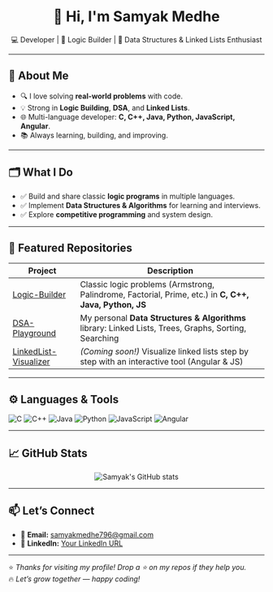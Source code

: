 <h1 align="center">👋 Hi, I'm Samyak Medhe</h1>

<p align="center">
  💻 Developer | 🧩 Logic Builder | 🔗 Data Structures & Linked Lists Enthusiast
</p>

---

## 🚀 About Me

- 🔍 I love solving **real-world problems** with code.
- 💡 Strong in **Logic Building**, **DSA**, and **Linked Lists**.
- 🌐 Multi-language developer: **C, C++, Java, Python, JavaScript, Angular**.
- 📚 Always learning, building, and improving.

---

## 🗂️ What I Do

- ✅ Build and share classic **logic programs** in multiple languages.
- ✅ Implement **Data Structures & Algorithms** for learning and interviews.
- ✅ Explore **competitive programming** and system design.

---

## 📌 Featured Repositories

| Project | Description |
| ------- | ------------ |
| [Logic-Builder](https://github.com/Samyakmedhe/Logic-Builder) | Classic logic problems (Armstrong, Palindrome, Factorial, Prime, etc.) in **C, C++, Java, Python, JS** |
| [DSA-Playground](https://github.com/Samyakmedhe/DSA-Playground) | My personal **Data Structures & Algorithms** library: Linked Lists, Trees, Graphs, Sorting, Searching |
| [LinkedList-Visualizer](#) | *(Coming soon!)* Visualize linked lists step by step with an interactive tool (Angular & JS) |

---

## ⚙️ Languages & Tools

![C](https://img.shields.io/badge/-C-00599C?style=flat-square&logo=c)
![C++](https://img.shields.io/badge/-C++-00599C?style=flat-square&logo=c%2B%2B)
![Java](https://img.shields.io/badge/-Java-007396?style=flat-square&logo=java)
![Python](https://img.shields.io/badge/-Python-3776AB?style=flat-square&logo=python)
![JavaScript](https://img.shields.io/badge/-JavaScript-F7DF1E?style=flat-square&logo=javascript)
![Angular](https://img.shields.io/badge/-Angular-DD0031?style=flat-square&logo=angular)

---

## 📈 GitHub Stats

<p align="center">
  <img src="https://github-readme-stats.vercel.app/api?username=Samyakmedhe&show_icons=true&theme=radical" alt="Samyak's GitHub stats"/>
</p>

---

## 📫 Let’s Connect

- 📧 **Email:** [samyakmedhe796@gmail.com](mailto:samyakmedhe796@gmail.com)
- 💼 **LinkedIn:** [Your LinkedIn URL](https://www.linkedin.com/in/samyak-medhe-0200342a3/)


---

⭐ *Thanks for visiting my profile! Drop a ⭐ on my repos if they help you.*  
🔥 *Let’s grow together — happy coding!*
